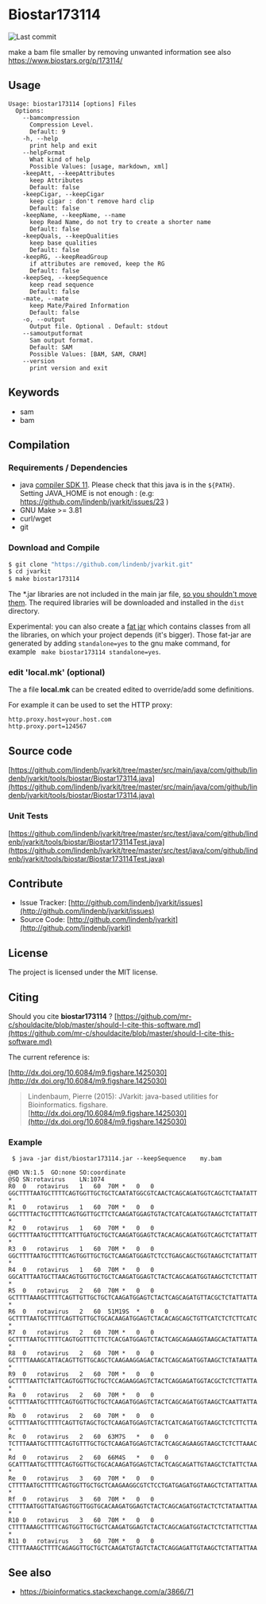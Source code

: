 # Biostar173114

![Last commit](https://img.shields.io/github/last-commit/lindenb/jvarkit.png)

make a bam file smaller by removing unwanted information see also https://www.biostars.org/p/173114/


## Usage

```
Usage: biostar173114 [options] Files
  Options:
    --bamcompression
      Compression Level.
      Default: 9
    -h, --help
      print help and exit
    --helpFormat
      What kind of help
      Possible Values: [usage, markdown, xml]
    -keepAtt, --keepAttributes
      keep Attributes
      Default: false
    -keepCigar, --keepCigar
      keep cigar : don't remove hard clip
      Default: false
    -keepName, --keepName, --name
      keep Read Name, do not try to create a shorter name
      Default: false
    -keepQuals, --keepQualities
      keep base qualities
      Default: false
    -keepRG, --keepReadGroup
      if attributes are removed, keep the RG
      Default: false
    -keepSeq, --keepSequence
      keep read sequence
      Default: false
    -mate, --mate
      keep Mate/Paired Information
      Default: false
    -o, --output
      Output file. Optional . Default: stdout
    --samoutputformat
      Sam output format.
      Default: SAM
      Possible Values: [BAM, SAM, CRAM]
    --version
      print version and exit

```


## Keywords

 * sam
 * bam


## Compilation

### Requirements / Dependencies

* java [compiler SDK 11](https://jdk.java.net/11/). Please check that this java is in the `${PATH}`. Setting JAVA_HOME is not enough : (e.g: https://github.com/lindenb/jvarkit/issues/23 )
* GNU Make >= 3.81
* curl/wget
* git


### Download and Compile

```bash
$ git clone "https://github.com/lindenb/jvarkit.git"
$ cd jvarkit
$ make biostar173114
```

The *.jar libraries are not included in the main jar file, [so you shouldn't move them](https://github.com/lindenb/jvarkit/issues/15#issuecomment-140099011 ).
The required libraries will be downloaded and installed in the `dist` directory.

Experimental: you can also create a [fat jar](https://stackoverflow.com/questions/19150811/) which contains classes from all the libraries, on which your project depends (it's bigger). Those fat-jar are generated by adding `standalone=yes` to the gnu make command, for example ` make biostar173114 standalone=yes`.

### edit 'local.mk' (optional)

The a file **local.mk** can be created edited to override/add some definitions.

For example it can be used to set the HTTP proxy:

```
http.proxy.host=your.host.com
http.proxy.port=124567
```
## Source code 

[https://github.com/lindenb/jvarkit/tree/master/src/main/java/com/github/lindenb/jvarkit/tools/biostar/Biostar173114.java](https://github.com/lindenb/jvarkit/tree/master/src/main/java/com/github/lindenb/jvarkit/tools/biostar/Biostar173114.java)

### Unit Tests

[https://github.com/lindenb/jvarkit/tree/master/src/test/java/com/github/lindenb/jvarkit/tools/biostar/Biostar173114Test.java](https://github.com/lindenb/jvarkit/tree/master/src/test/java/com/github/lindenb/jvarkit/tools/biostar/Biostar173114Test.java)


## Contribute

- Issue Tracker: [http://github.com/lindenb/jvarkit/issues](http://github.com/lindenb/jvarkit/issues)
- Source Code: [http://github.com/lindenb/jvarkit](http://github.com/lindenb/jvarkit)

## License

The project is licensed under the MIT license.

## Citing

Should you cite **biostar173114** ? [https://github.com/mr-c/shouldacite/blob/master/should-I-cite-this-software.md](https://github.com/mr-c/shouldacite/blob/master/should-I-cite-this-software.md)

The current reference is:

[http://dx.doi.org/10.6084/m9.figshare.1425030](http://dx.doi.org/10.6084/m9.figshare.1425030)

> Lindenbaum, Pierre (2015): JVarkit: java-based utilities for Bioinformatics. figshare.
> [http://dx.doi.org/10.6084/m9.figshare.1425030](http://dx.doi.org/10.6084/m9.figshare.1425030)



### Example

```
 $ java -jar dist/biostar173114.jar --keepSequence    my.bam  

@HD	VN:1.5	GO:none	SO:coordinate
@SQ	SN:rotavirus	LN:1074
R0	0	rotavirus	1	60	70M	*	0	0	GGCTTTTAATGCTTTTCAGTGGTTGCTGCTCAATATGGCGTCAACTCAGCAGATGGTCAGCTCTAATATT	*
R1	0	rotavirus	1	60	70M	*	0	0	GGCTTTTACTGCTTTTCAGTGGTTGCTTCTCAAGATGGAGTGTACTCATCAGATGGTAAGCTCTATTATT	*
R2	0	rotavirus	1	60	70M	*	0	0	GGCTTTTAATGCTTTTCATTTGATGCTGCTCAAGATGGAGTCTACACAGCAGATGGTCAGCTCTATTATT	*
R3	0	rotavirus	1	60	70M	*	0	0	GGCTTTTAATGCTTTTCAGTGGTTGCTGCTCAAGATGGAGTCTCCTGAGCAGCTGGTAAGCTCTATTATT	*
R4	0	rotavirus	1	60	70M	*	0	0	GGCATTTAATGCTTAACAGTGGTTGCTGCTCAAGATGGAGTCTACTCAGCAGATGGTAAGCTCTCTTATT	*
R5	0	rotavirus	2	60	70M	*	0	0	GCTTTTAAAGCTTTTCAGTTGTTGCTGCTCAAGATGGAGTCTACTCAGCAGATGTTACGCTCTATTATTA	*
R6	0	rotavirus	2	60	51M19S	*	0	0	GCTTTTAATGCTTTTCAGTTGTTGCTGCACAAGATGGAGTCTACACAGCAGCTGTTCATCTCTCTTCATC	*
R7	0	rotavirus	2	60	70M	*	0	0	GCTTTTAATGCTTTTCAGTGGTTTCTTCTCACGATGGAGTCTACTCAGCAGAAGGTAAGCACTATTATTA	*
R8	0	rotavirus	2	60	70M	*	0	0	GCTTTTAAAGCATTACAGTTGTTGCAGCTCAAGAAGGAGACTACTCAGCAGATGGTAAGCTCTATAATTA	*
R9	0	rotavirus	2	60	70M	*	0	0	GCTTTTAATTCTATTCAGTGGTTGCTGCTCCAGAAGGAGTCTACTCAGGAGATGGTACGCTCTCTTATTA	*
Ra	0	rotavirus	2	60	70M	*	0	0	GCTTTTAATGCTTTTCAGTGGTTGCTGCTCAAGATGGAGTCTACTCAGCAGATGGTAAGCTCAATTATTA	*
Rb	0	rotavirus	2	60	70M	*	0	0	GCTTTTAATGCTTTTCAGTTGTAGCTGCTCAAGATGGAGTCTACTCATCAGATGGTAAGCTCTCTTCTTA	*
Rc	0	rotavirus	2	60	63M7S	*	0	0	TCTTTAAATGCTTTTCAGTGTTTGCTGCTCAAGATGGAGTCTACTCAGCAGAAGGTAAGCTCTCTTAAAC	*
Rd	0	rotavirus	2	60	66M4S	*	0	0	GCATTTAATGCTTTTCAGTGGTTGCTGCACAAGATGGAGTCTACTCAGCAGATTGTAAGCTCTATTCTAA	*
Re	0	rotavirus	3	60	70M	*	0	0	CTTTTAATGCTTTTCAGTGGTTGCTGCTCAAGAAGGCGTCTCCTGATGAGATGGTAAGCTCTATTATTAA	*
Rf	0	rotavirus	3	60	70M	*	0	0	CTTTTAATGGTTATGAGTGGTTGGTGCACAAGATGGAGTCTACTCAGCAGATGGTACTCTCTATAATTAA	*
R10	0	rotavirus	3	60	70M	*	0	0	CTTTTAAAGCTTTTCAGTGGTTGCTGCTCAAGATGGAGTCTACTCAGCAGATGGTACTCTCTATTCTTAA	*
R11	0	rotavirus	3	60	70M	*	0	0	CTTTTAAAGCTTTTCAGAGGTTGCTGCTCAAGATGTAGTCTACTCAGGAGATTGTAAGCTCTATTATTAA	
```

## See also

  * https://bioinformatics.stackexchange.com/a/3866/71



